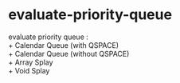 # evaluate-priority-queue
evaluate priority queue : <br />
    + Calendar Queue (with QSPACE) <br />
    + Calendar Queue (without QSPACE) <br />
    + Array Splay <br />
    + Void Splay <br />
